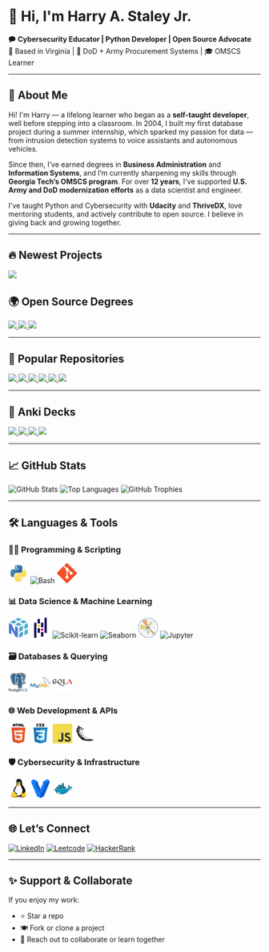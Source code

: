 # 👋 Hi, I'm Harry A. Staley Jr.

🗭️ **Cybersecurity Educator | Python Developer | Open Source Advocate**  
📍 Based in Virginia | 💼 DoD + Army Procurement Systems | 🎓 OMSCS Learner

---

## 🚀 About Me

Hi! I'm Harry — a lifelong learner who began as a **self-taught developer**, well before stepping into a classroom. In 2004, I built my first database project during a summer internship, which sparked my passion for data — from intrusion detection systems to voice assistants and autonomous vehicles.

Since then, I’ve earned degrees in **Business Administration** and **Information Systems**, and I’m currently sharpening my skills through **Georgia Tech’s OMSCS program**. For over **12 years**, I've supported **U.S. Army and DoD modernization efforts** as a data scientist and engineer.

I've taught Python and Cybersecurity with **Udacity** and **ThriveDX**, love mentoring students, and actively contribute to open source. I believe in giving back and growing together.

---

## 🔥 Newest Projects

<a href="https://github.com/harrystaley/Github_Repo_Maintanence">
  <img src="https://github-readme-stats.vercel.app/api/pin/?username=harrystaley&repo=Github_Repo_Maintanence&theme=dark&cache_seconds=1800" />
</a>



## 🌍 Open Source Degrees

<a href="https://github.com/harrystaley/open-source-data-science-degree-python">
  <img src="https://github-readme-stats.vercel.app/api/pin/?username=harrystaley&repo=open-source-data-science-degree-python&theme=dark&cache_seconds=1800" />
</a>

<a href="https://github.com/harrystaley/open-source-cybersecurity-degree">
  <img src="https://github-readme-stats.vercel.app/api/pin/?username=harrystaley&repo=open-source-cybersecurity-degree&theme=dark&cache_seconds=1800" />
</a>


<a href="https://github.com/harrystaley/open-source-cs-python">
  <img src="https://github-readme-stats.vercel.app/api/pin/?username=harrystaley&repo=open-source-cs-python&theme=dark&cache_seconds=1800" />
</a>

---

## 🌟 Popular Repositories

<a href="https://github.com/harrystaley/OMSCS-Anki">
  <img src="https://github-readme-stats.vercel.app/api/pin/?username=harrystaley&repo=OMSCS-Anki&theme=dark&cache_seconds=1800" />
</a>

<a href="https://github.com/harrystaley/DataCamp">
  <img src="https://github-readme-stats.vercel.app/api/pin/?username=harrystaley&repo=DataCamp&theme=dark&cache_seconds=1800" />
</a>

<a href="https://github.com/harrystaley/IPND_HTML_Intro">
  <img src="https://github-readme-stats.vercel.app/api/pin/?username=harrystaley&repo=IPND_HTML_Intro&theme=dark&cache_seconds=1800" />
</a>


<a href="https://github.com/harrystaley/Contract_Name_From_Defense.gov">
  <img src="https://github-readme-stats.vercel.app/api/pin/?username=harrystaley&repo=Contract_Name_From_Defense.gov&theme=dark&cache_seconds=1800" />
</a>


<a href="https://github.com/harrystaley/FASCLASS">
  <img src="https://github-readme-stats.vercel.app/api/pin/?username=harrystaley&repo=FASCLASS&theme=dark&cache_seconds=1800" />
</a>

<a href="https://github.com/harrystaley/TAMUSA_CSCI4349_Week9_Honeypot">
  <img src="https://github-readme-stats.vercel.app/api/pin/?username=harrystaley&repo=TAMUSA_CSCI4349_Week9_Honeypot&theme=dark&cache_seconds=1800" />
</a>

---

## 🧠 Anki Decks

<a href="https://github.com/harrystaley/Calculus_II_Anki">
  <img src="https://github-readme-stats.vercel.app/api/pin/?username=harrystaley&repo=Calculus_II_Anki&theme=dark&cache_seconds=1800" />
</a>

<a href="https://github.com/harrystaley/Calculus_III_Anki">
  <img src="https://github-readme-stats.vercel.app/api/pin/?username=harrystaley&repo=Calculus_III_Anki&theme=dark&cache_seconds=1800" />
</a>

<a href="https://github.com/harrystaley/Pre-Calculus_Anki">
  <img src="https://github-readme-stats.vercel.app/api/pin/?username=harrystaley&repo=Pre-Calculus_Anki&theme=dark&cache_seconds=1800" />
</a>

<a href="https://github.com/harrystaley/CSCI3343_Analysis_of_Algorithms">
  <img src="https://github-readme-stats.vercel.app/api/pin/?username=harrystaley&repo=CSCI3343_Analysis_of_Algorithms&theme=dark&cache_seconds=1800" />
</a>

---

## 📈 GitHub Stats

<img src="https://github-readme-stats.vercel.app/api?username=harrystaley&count_private=true&show_icons=true&theme=dark&cache_seconds=1800" alt="GitHub Stats" />
<img src="https://github-readme-stats.vercel.app/api/top-langs/?username=harrystaley&layout=compact&theme=dark&langs_count=10&cache_seconds=1800" alt="Top Languages" />
<img src="https://github-profile-trophy.vercel.app/?username=harrystaley&theme=darkhub&row=4&column=3" alt="GitHub Trophies" />


---

## 🛠️ Languages & Tools

### 🧑‍💻 Programming & Scripting
<p align="left">
  <img src="https://raw.githubusercontent.com/devicons/devicon/master/icons/python/python-original.svg" width="40" title="Python" />
  <img src="https://www.vectorlogo.zone/logos/gnu_bash/gnu_bash-icon.svg" width="40" title="Bash" />
  <img src="https://raw.githubusercontent.com/devicons/devicon/master/icons/git/git-original.svg" width="40" title="Git" />
</p>

### 📊 Data Science & Machine Learning
<p align="left">
  <img src="https://raw.githubusercontent.com/devicons/devicon/master/icons/numpy/numpy-original.svg" width="40" title="NumPy" />
  <img src="https://raw.githubusercontent.com/devicons/devicon/master/icons/pandas/pandas-original.svg" width="40" title="Pandas" />
  <img src="https://upload.wikimedia.org/wikipedia/commons/0/05/Scikit_learn_logo_small.svg" width="40" title="Scikit-learn" />
  <img src="https://seaborn.pydata.org/_images/logo-mark-lightbg.svg" width="40" title="Seaborn" />
  <img src="https://raw.githubusercontent.com/devicons/devicon/master/icons/matplotlib/matplotlib-original.svg" width="40" title="Matplotlib" />
  <img src="https://upload.wikimedia.org/wikipedia/commons/3/38/Jupyter_logo.svg" width="40" title="Jupyter" />
</p>

### 🗃️ Databases & Querying
<p align="left">
  <img src="https://raw.githubusercontent.com/devicons/devicon/master/icons/postgresql/postgresql-original-wordmark.svg" width="40" title="PostgreSQL" />
  <img src="https://raw.githubusercontent.com/devicons/devicon/master/icons/mysql/mysql-original-wordmark.svg" width="40" title="MySQL" />
  <img src="https://raw.githubusercontent.com/devicons/devicon/master/icons/sqlalchemy/sqlalchemy-original.svg" width="40" title="SQLAlchemy" />
</p>

### 🌐 Web Development & APIs
<p align="left">
  <img src="https://raw.githubusercontent.com/devicons/devicon/master/icons/html5/html5-original-wordmark.svg" width="40" title="HTML5" />
  <img src="https://raw.githubusercontent.com/devicons/devicon/master/icons/css3/css3-original-wordmark.svg" width="40" title="CSS3" />
  <img src="https://raw.githubusercontent.com/devicons/devicon/master/icons/javascript/javascript-original.svg" width="40" title="JavaScript" />
  <img src="https://raw.githubusercontent.com/devicons/devicon/master/icons/flask/flask-original.svg" width="40" title="Flask" />
</p>

### 🛡️ Cybersecurity & Infrastructure
<p align="left">
  <img src="https://raw.githubusercontent.com/devicons/devicon/master/icons/linux/linux-original.svg" width="40" title="Linux" />
  <img src="https://raw.githubusercontent.com/devicons/devicon/master/icons/vagrant/vagrant-original.svg" width="40" title="Vagrant" />
  <img src="https://raw.githubusercontent.com/devicons/devicon/master/icons/docker/docker-original.svg" width="40" title="Docker" />
</p>

---

## 🌐 Let’s Connect

<p align="left">
  <a href="https://linkedin.com/in/harrystaley"><img src="https://raw.githubusercontent.com/rahuldkjain/github-profile-readme-generator/master/src/images/icons/Social/linked-in-alt.svg" width="30" title="LinkedIn"/></a>
  <a href="https://leetcode.com/harrystaley"><img src="https://raw.githubusercontent.com/rahuldkjain/github-profile-readme-generator/master/src/images/icons/Social/leet-code.svg" width="30" title="Leetcode"/></a>
  <a href="https://www.hackerrank.com/hstaley"><img src="https://raw.githubusercontent.com/rahuldkjain/github-profile-readme-generator/master/src/images/icons/Social/hackerrank.svg" width="30" title="HackerRank"/></a>
</p>

---

## ✨ Support & Collaborate

If you enjoy my work:

- ⭐️ Star a repo  
- 🍽️ Fork or clone a project  
- 🤝 Reach out to collaborate or learn together
